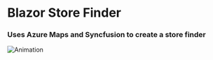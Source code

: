 # Blazor Store Finder
### Uses Azure Maps and Syncfusion to create a store finder
![Animation](https://user-images.githubusercontent.com/1857799/159172911-7e8c9cc7-2cdd-42c5-bf48-9fdd3968ddab.gif)
